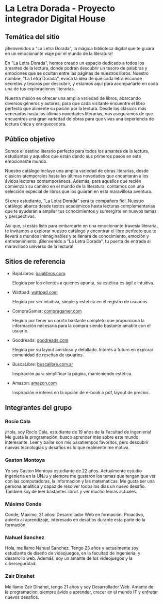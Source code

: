 # La Letra Dorada - Proyecto integrador Digital House

## Temática del sitio
¡Bienvenidos a "La Letra Dorada", la mágica biblioteca digital que te guiará en un emocionante viaje por el mundo de la literatura!

En "La Letra Dorada", hemos creado un espacio dedicado a todos los amantes de la lectura, donde podrán descubrir un tesoro de palabras y emociones que se ocultan entre las páginas de nuestros libros. Nuestro nombre, "La Letra Dorada", evoca la idea de que cada letra esconde secretos y tesoros por descubrir, y estamos aquí para acompañarte en cada una de tus exploraciones literarias.

Nuestra misión es ofrecer una amplia variedad de libros, abarcando diversos géneros y autores, para que cada visitante encuentre el libro perfecto que alimente su pasión por la lectura. Desde los clásicos más venerados hasta las últimas novedades literarias, nos aseguramos de que encuentres una gran variedad de obras para que vivas una experiencia de lectura única y enriquecedora.

## Público objetivo

Somos el destino literario perfecto para todos los amantes de la lectura, estudiantes y aquellos que están dando sus primeros pasos en este emocionante mundo.

Nuestro catálogo incluye una amplia variedad de obras literarias, desde clásicos atemporales hasta las últimas novedades que encantarán a los ávidos lectores contemporáneos. Además, para aquellos que recién comienzan su camino en el mundo de la literatura, contamos con una selección especial de libros que los guiarán en esta maravillosa aventura.

Si eres estudiante, "La Letra Dorada" será tu compañero fiel. Nuestro catálogo abarca desde textos académicos hasta lecturas complementarias que te ayudarán a ampliar tus conocimientos y sumergirte en nuevos temas y perspectivas.

Así que, si estás listo para embarcarte en una emocionante travesía literaria, te invitamos a explorar nuestro catálogo y encontrar el libro perfecto que te llevará a mundos inimaginables y te llenará de conocimiento, emoción y entretenimiento. ¡Bienvenido a "La Letra Dorada", tu puerta de entrada al maravilloso universo de la lectura!

## Sitios de referencia

- BajaLibros: [bajalibros.com](https://www.bajalibros.com/AR).


  Elegida por los clientes a quienes apunta, su estética es ágil e intuitiva.

- Wattpad: [wattpad.com](https://www.wattpad.com/login?locale=es_ES)


  Elegida por ser intuitiva, simple y estetica en el registro de usuarios.

- CompraGamer: [compragamer.com](https://compragamer.com/ )


  Elegido por tener un carrito bastante completo que proporciona la información necesaria para la compra siendo bastante amable con el usuario.

- Goodreads: [goodreads.com](https://www.goodreads.com/book/show/1137215.Boneshaker)


  Elegida por su layout amistoso y detallado. Interés a futuro en explorar comunidad de reseñas de usuarios.  

- BuscaLibre: [buscalibre.com.ar](https://www.buscalibre.com.ar/libro-fiodor-dostoievski-obras-selectas/9788497941570/p/32246934)


  Inspiración para simplificar la página, manteniendo estética.

- Amazon: [amazon.com](https://www.amazon.com/-/es/Leo-Tolstoy/dp/0679405739/)


  Inspiración e interes en la opción de e-book o pdf, layout de precios.

## Integrantes del grupo

### Rocío Cala

¡Hola, soy Rocío Cala, estudiante de 19 años de la Facultad de Ingeniería! Me gusta  la programación, busco aprender más sobre este mundo interesante. Leer y bailar son mis pasatiempos favoritos, pero descubrir nuevas tecnologías y desafíos es lo que realmente me motiva.

### Gaston Montoya

Yo soy Gaston Montoya estudiante de 22 años. Actualmente estudio ingenieria en la UNJu y siempre me gustaron los temas que tengan que ver con las computadoras, la informacion y las matematicas. Me gusta ser una persona analitica y capaz de resolver todos los dias un nuevo desafio. Tambien soy de leer bastantes libros y ver mucho temas actuales.

### Máximo Conde

Conde, Máximo, 21 años: Desarrollador Web en formación. Proactivo, abierto al aprendizaje, interesado en desafíos durante esta parte de la formación.

### Nahuel Sanchez

Hola, me llamo Nahuel Sanchez. Tengo 23 años y actualmente soy estudiante de diseño de videojuegos, en la facultad de ingenieria, y desarrollo web. Además, soy un amante de los videojuegos y la ciberseguridad.

### Zair Dinahet

Me llamo Zair Dinahet, tengo 21 años y soy Desarrollador Web. Amante de la programacion, siempre ávido a aprender, crecer en el mundo IT y enfretar nuevos desafios.